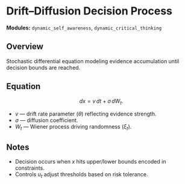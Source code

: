 # Drift–Diffusion Decision Process

**Modules:** `dynamic_self_awareness`, `dynamic_critical_thinking`

## Overview

Stochastic differential equation modeling evidence accumulation until decision bounds are reached.

## Equation

$$dx = v\,dt + \sigma\,dW_t.$$

- $v$ — drift rate parameter ($\theta$) reflecting evidence strength.
- $\sigma$ — diffusion coefficient.
- $W_t$ — Wiener process driving randomness ($\xi_t$).

## Notes

- Decision occurs when $x$ hits upper/lower bounds encoded in constraints.
- Controls $u_t$ adjust thresholds based on risk tolerance.
